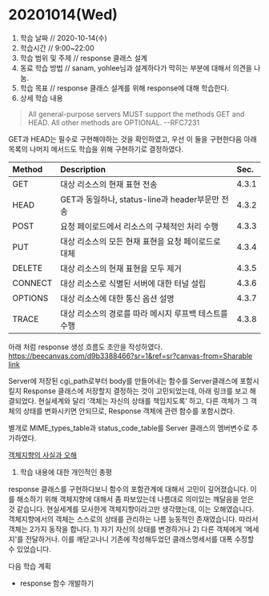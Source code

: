 # 20201014\(Wed\)

1. 학습 날짜 // 2020-10-14\(수\)
2. 학습시간 // 9:00~22:00
3. 학습 범위 및 주제 // response 클래스 설계
4. 동료 학습 방법 // sanam, yohlee님과 설계하다가 막히는 부분에 대해서 의견을 나눔.
5. 학습 목표 // response 클래스 설계를 위해 response에 대해 학습한다.
6. 상세 학습 내용

> All general-purpose servers MUST support the methods GET and HEAD. All other methods are OPTIONAL. --RFC7231

GET과 HEAD는 필수로 구현해야하는 것을 확인하였고, 우선 이 둘을 구현한다음 아래 목록의 나머지 메서드도 학습을 위해 구현하기로 결정하였다.

| Method | Description | Sec. |
| :--- | :--- | :--- |
| GET | 대상 리소스의 현재 표현 전송 | 4.3.1 |
| HEAD | GET과 동일하나, status-line과 header부문만 전송 | 4.3.2 |
| POST | 요청 페이로드에서 리소스의 구체적인 처리 수행 | 4.3.3 |
| PUT | 대상 리소스의 모든 현재 표현을 요청 페이로드로 대체 | 4.3.4 |
| DELETE | 대상 리소스의 현재 표현을 모두 제거 | 4.3.5 |
| CONNECT | 대상 리소스로 식별된 서버에 대한 터널 설립 | 4.3.6 |
| OPTIONS | 대상 리소스에 대한 통신 옵션 설명 | 4.3.7 |
| TRACE | 대상 리소스의 경로를 따라 메시지 루프백 테스트를 수행 | 4.3.8 |

아래 처럼 response 생성 흐름도 초안을 작성하였다. [https://beecanvas.com/d9b3388466?sr=1&ref=sr?canvas-from=Sharable link](https://beecanvas.com/d9b3388466?sr=1&ref=sr?canvas-from=Sharable%20link)

Server에 저장된 cgi\_path로부터 body를 만들어내는 함수를 Server클래스에 포함시킬지 Response 클래스에 저장할지 결정하는 것이 고민되었는데, 아래 링크를 보고 해결되었다. 현실세계와 달리 ‘객체는 자신의 상태를 책임지도록’ 하고, 다른 객체가 그 객체의 상태를 변화시키면 안되므로, Response 객체에 관련 함수를 포함시켰다.

별개로 MIME\_types\_table과 status\_code\_table를 Server 클래스의 멤버변수로 추가하였다.

[객체지향의 사실과 오해](https://jongmin92.github.io/2019/02/10/Programming/object_oriented_facts_and_misunderstandings/)

1. 학습 내용에 대한 개인적인 총평

response 클래스를 구현하다보니 함수의 포함관계에 대해서 고민이 깊어졌습니다. 이를 해소하기 위해 객체지향에 대해서 좀 파보았는데 나름대로 의미있는 꺠달음을 얻은 것 같습니다. 현실세계를 모사한게 객체지향이라고만 생각했는데, 이는 오해였습니다. 객체지향에서의 객체는 스스로의 상태를 관리하는 나름 능동적인 존재였습니다. 따라서 객체는 2가지 동작을 합니다. 1\) 자기 자신의 상태를 변경하거나 2\) 다른 객체에게 '메세지'를 전달하거나. 이를 깨닫고나니 기존에 작성해두었던 클래스명세서를 대폭 수정할 수 있었습니다.

다음 학습 계획

* response 함수 개발하기

